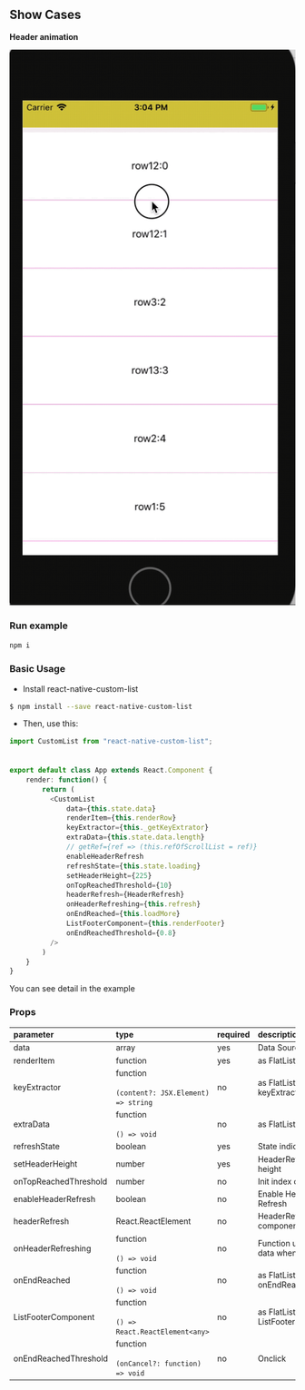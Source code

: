 ## Show Cases

**Header animation**

![](https://github.com/hpmax00/react-native-custom-list/blob/master/screen.gif)

### Run example

```bash
npm i
```

### Basic Usage

- Install react-native-custom-list

```bash
$ npm install --save react-native-custom-list
```

- Then, use this:

```typescript
import CustomList from "react-native-custom-list";


export default class App extends React.Component {
    render: function() {
        return (
          <CustomList
              data={this.state.data}
              renderItem={this.renderRow}
              keyExtractor={this._getKeyExtrator}
              extraData={this.state.data.length}
              // getRef={ref => (this.refOfScrollList = ref)}
              enableHeaderRefresh
              refreshState={this.state.loading}
              setHeaderHeight={225}
              onTopReachedThreshold={10}
              headerRefresh={HeaderRefresh}
              onHeaderRefreshing={this.refresh}
              onEndReached={this.loadMore}
              ListFooterComponent={this.renderFooter}
              onEndReachedThreshold={0.8}
          />
        )
    }
}
```
You can see detail in the example

### Props

| parameter              | type                                                                                   | required | description                                                                                                                                                                                                                          | default                                                   |
| :--------------------- | :------------------------------------------------------------------------------------- | :------- | :----------------------------------------------------------------------------------------------------------------------------------------------------------------------------------------------------------------------------------- | :-------------------------------------------------------- |
| data              | array                                                                                  | yes      | Data Source                                                                                                                                                                                                                         |                                                           |
| renderItem        | function                                                                                | yes       | as FlatList renderItem                                                                                                                                                                                                                    | `true`                                                    |
| keyExtractor            | function<br><br>`(content?: JSX.Element) => string`                                      | no       | as FlatList keyExtractor                                                                                                                                                                                                           | `() => {}`                                                |
| extraData               | function<br><br>`() => void`                                                           | no       | as FlatList extraData                                                                                                                                                                                                        | `() => {}`                                                |
| refreshState          | boolean                                                                                 | yes       | State indicate refresh                                                                                                                                                                                                     | `80`                                                      |
| setHeaderHeight            | number                                                                                 | yes       | HeaderRefresh height                                                                                                                                                                 | `300`                                                     |
| onTopReachedThreshold                  | number                                                                                 | no       | Init index of images                                                                                                                                                                                                                 | `0`                                                       |
| enableHeaderRefresh        | boolean                                                  | no       | Enable Header Refresh                                                                                                                                                                                                                 | `''`                                                      |
| headerRefresh          |  React.ReactElement<any>                                       | no       | HeaderRefresh component                                                                                                                                                                                                             | `() => null`                                              |
| onHeaderRefreshing         | function<br><br>`() => void`                                              | no       | Function used to load data when refresh                                                                                                                                                                                                     | `() => {}`                                                |
| onEndReached               | function<br><br>`() => void`                                              | no       | as FlatList onEndReached                                                                                                                                                                                                            | `() => {}`                                                |
| ListFooterComponent | function<br><br> `() => React.ReactElement<any>`                                                                                | no       | as FlatList ListFooterComponent                                                                                                                                                                                              | `true`                                                    |
| onEndReachedThreshold                | function<br><br>`(onCancel?: function) => void`                                        | no       | Onclick                                                                                                                                                                                                                              | `(onCancel) => {onCancel()}`                              |

